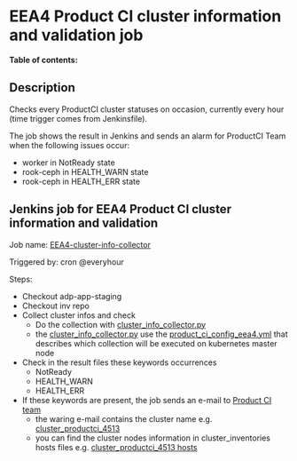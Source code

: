 # EEA4 Product CI cluster information and validation job

**Table of contents:**
<!-- START doctoc
...
END doctoc -->

## Description

Checks every ProductCI cluster statuses on occasion, currently every hour (time trigger comes from Jenkinsfile).

The job shows the result in Jenkins and sends an alarm for ProductCI Team when the following issues occur:

* worker in NotReady state
* rook-ceph in HEALTH_WARN state
* rook-ceph in HEALTH_ERR state

## Jenkins job for EEA4 Product CI cluster information and validation

Job name: [EEA4-cluster-info-collector](https://seliius27190.seli.gic.ericsson.se:8443/job/EEA4-cluster-info-collector)

Triggered by: cron @everyhour

Steps:

* Checkout adp-app-staging
* Checkout inv repo
* Collect cluster infos and check
  * Do the collection with [cluster_info_collector.py](https://gerrit.ericsson.se/plugins/gitiles/EEA/inv_test/+/master/eea4/scripts/cluster_info_collector/cluster_info_collector.py)
  * the [cluster_info_collector.py](https://gerrit.ericsson.se/plugins/gitiles/EEA/inv_test/+/master/eea4/scripts/cluster_info_collector/cluster_info_collector.py) use the [product_ci_config_eea4.yml](https://gerrit.ericsson.se/plugins/gitiles/EEA/adp-app-staging/+/master/technicals/product_ci_config_eea4.yml) that describes which collection will be executed on kubernetes master node
* Check in the result files these keywords occurrences
  * NotReady
  * HEALTH_WARN
  * HEALTH_ERR
* If these keywords are present, the job sends an e-mail to [Product CI team](mailto:PDLEEA4PRO@pdl.internal.ericsson.com)
  * the waring e-mail contains the cluster name e.g. [cluster_productci_4513](https://gerrit.ericsson.se/plugins/gitiles/EEA/inv_test/+/master/eea4/cluster_inventories/cluster_productci_4513/)
  * you can find the cluster nodes information in cluster_inventories hosts files e.g. [cluster_productci_4513 hosts](https://gerrit.ericsson.se/plugins/gitiles/EEA/inv_test/+/master/eea4/cluster_inventories/cluster_productci_4513/hosts)
